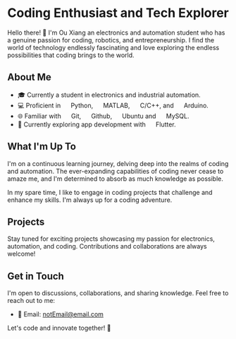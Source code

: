 # Coding Enthusiast and Tech Explorer

Hello there! 👋 I'm Ou Xiang an electronics and automation student who has a genuine passion for coding, robotics, and entrepreneurship. I find the world of technology endlessly fascinating and love exploring the endless possibilities that coding brings to the world.

## About Me

- 🎓 Currently a student in electronics and industrial automation.
- 💻 Proficient in 
  <img src="https://github.com/ouxi8/ouxi8/assets/110427518/0a4de694-7ef1-4cf6-a116-920d94384aaf" width="15" height="15"> Python, 
  <img src="https://github.com/ouxi8/ouxi8/assets/110427518/ca363c25-65e0-49d4-be86-8f23ed291b23" width="15" height="15"> MATLAB, 
  <img src="https://github.com/ouxi8/ouxi8/assets/110427518/ab2c8300-41f0-43b5-a6a1-d57bd53d0b38" width="15" height="15"> C/C++, and 
  <img src="https://github.com/ouxi8/ouxi8/assets/110427518/c0963399-dfe2-42a9-a4fb-3581d7fd6b5c" width="15" height="15"> Arduino.
- 🌐 Familiar with 
  <img src="https://github.com/ouxi8/ouxi8/assets/110427518/325b6800-7223-4f48-b7ec-aaaefc8e2435" width="15" height="15"> Git, 
  <img src="https://github.com/ouxi8/ouxi8/assets/110427518/6d1198a9-91c7-493b-800f-c30a670720d8" width="15" height="15"> Github, 
  <img src="https://github.com/ouxi8/ouxi8/assets/110427518/487242a8-d515-4451-b118-045d0e0c62bf" width="15" height="15"> Ubuntu and 
  <img src="https://github.com/ouxi8/ouxi8/assets/110427518/536f795e-34f3-4e72-9ac3-a15707022825" width="15" height="15"> MySQL.
- 🚀 Currently exploring app development with
  <img src="https://github.com/ouxi8/ouxi8/assets/110427518/b34040ef-c44d-4b96-92f3-d9d0ce442f54" width="15" height="15"> Flutter.

## What I'm Up To

I'm on a continuous learning journey, delving deep into the realms of coding and automation. The ever-expanding capabilities of coding never cease to amaze me, and I'm determined to absorb as much knowledge as possible.

In my spare time, I like to engage in coding projects that challenge and enhance my skills. I'm always up for a coding adventure.

## Projects

Stay tuned for exciting projects showcasing my passion for electronics, automation, and coding. Contributions and collaborations are always welcome!

## Get in Touch

I'm open to discussions, collaborations, and sharing knowledge. Feel free to reach out to me:

- 📧 Email: [notEmail@email.com](mailto:notEmail@email.com)

Let's code and innovate together! 🚀
